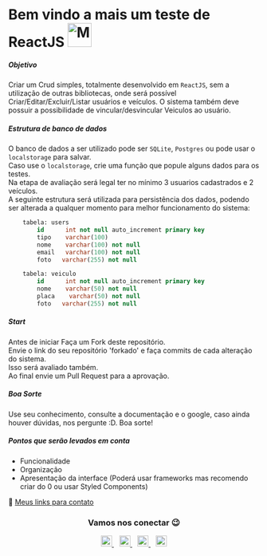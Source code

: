 # Bem vindo a mais um teste de ReactJS <img alt="Meu site" width="48px" src="https://github.com/filipeleonelbatista/filipeleonelbatista/blob/master/assets/Hi.gif" />

##### Objetivo
Criar um Crud simples, totalmente desenvolvido em `ReactJS`, sem a utilização de outras bibliotecas, onde será possível Criar/Editar/Excluir/Listar usuários e veículos. O sistema também deve possuir a possibilidade de vincular/desvincular Veiculos ao usuário.

##### Estrutura de banco de dados

O banco de dados a ser utilizado pode ser `SQLite`, `Postgres` ou pode usar o `localstorage` para salvar.<br />
Caso use o `localstorage`, crie uma função que popule alguns dados para os testes.<br />
Na etapa de avaliação será legal ter no mínimo 3 usuarios cadastrados e 2 veículos.<br />
A seguinte estrutura será utilizada para persistência dos dados, podendo ser alterada a qualquer momento para melhor funcionamento do sistema:

```sql
    tabela: users
        id      int not null auto_increment primary key
        tipo    varchar(100)
        nome    varchar(100) not null
        email   varchar(100) not null
        foto   varchar(255) not null
```
```sql
    tabela: veiculo
        id      int not null auto_increment primary key
        nome    varchar(50) not null
        placa    varchar(50) not null
        foto   varchar(255) not null
```

##### Start
Antes de iniciar Faça um Fork deste repositório.<br />
Envie o link do seu repositório 'forkado' e faça commits de cada alteração do sistema. <br />
Isso será avaliado também.<br />
Ao final envie um Pull Request para a aprovação.<br />

##### Boa Sorte
Use seu conhecimento, consulte a documentação e o google, caso ainda houver dúvidas, nos pergunte :D. Boa sorte!

##### Pontos que serão levados em conta
- Funcionalidade
- Organização
- Apresentação da interface (Poderá usar frameworks mas recomendo criar do 0 ou usar Styled Components)

🔗 [Meus links para contato](https://filipedev.ga) <br/> 

<h3 align="center" >Vamos nos conectar 😉</h3>
<p align="center">
  <a href="https://filipedev.ga">
    <img alt="Meu site" width="22px" src="https://github.com/filipeleonelbatista/filipeleonelbatista/blob/master/assets/worldwide.svg" />
  </a>&ensp;
  <a href="https://www.linkedin.com/in/filipeleonelbatista/">
    <img alt="LinkedIn" width="22px" src="https://github.com/filipeleonelbatista/filipeleonelbatista/blob/master/assets/052-linkedin.svg" />
  </a>&ensp;
  <a href="https://instagram.com/filipeleonelbatista">
    <img alt="Instagram" width="22px" src="https://github.com/filipeleonelbatista/filipeleonelbatista/blob/master/assets/044-instagram.svg" />
  </a>&ensp;
  <a href="https://desenvolvedordeaplicativos.ga/">
    <img alt="Meu site" width="22px" src="https://github.com/filipeleonelbatista/filipeleonelbatista/blob/master/assets/worldwide.svg" />
  </a>
</p>
